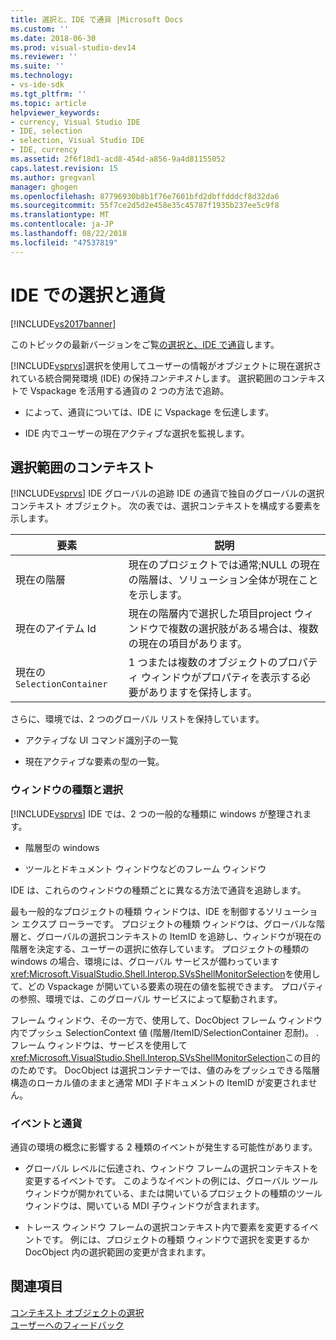 ```yaml
---
title: 選択と、IDE で通貨 |Microsoft Docs
ms.custom: ''
ms.date: 2018-06-30
ms.prod: visual-studio-dev14
ms.reviewer: ''
ms.suite: ''
ms.technology:
- vs-ide-sdk
ms.tgt_pltfrm: ''
ms.topic: article
helpviewer_keywords:
- currency, Visual Studio IDE
- IDE, selection
- selection, Visual Studio IDE
- IDE, currency
ms.assetid: 2f6f18d1-acd8-454d-a856-9a4d81155052
caps.latest.revision: 15
ms.author: gregvanl
manager: ghogen
ms.openlocfilehash: 87796930b8b1f76e7601bfd2dbffdddcf8d32da6
ms.sourcegitcommit: 55f7ce2d5d2e458e35c45787f1935b237ee5c9f8
ms.translationtype: MT
ms.contentlocale: ja-JP
ms.lasthandoff: 08/22/2018
ms.locfileid: "47537819"
---
```

# <a name="selection-and-currency-in-the-ide"></a>IDE での選択と通貨
[!INCLUDE[vs2017banner](../../includes/vs2017banner.md)]

このトピックの最新バージョンをご覧[の選択と、IDE で通貨](https://docs.microsoft.com/visualstudio/extensibility/internals/selection-and-currency-in-the-ide)します。  
  
[!INCLUDE[vsprvs](../../includes/vsprvs-md.md)]選択を使用してユーザーの情報がオブジェクトに現在選択されている統合開発環境 (IDE) の保持*コンテキスト*します。 選択範囲のコンテキストで Vspackage を活用する通貨の 2 つの方法で追跡。  
  
-   によって、通貨については、IDE に Vspackage を伝達します。  
  
-   IDE 内でユーザーの現在アクティブな選択を監視します。  
  
## <a name="selection-context"></a>選択範囲のコンテキスト  
 [!INCLUDE[vsprvs](../../includes/vsprvs-md.md)] IDE グローバルの追跡 IDE の通貨で独自のグローバルの選択コンテキスト オブジェクト。 次の表では、選択コンテキストを構成する要素を示します。  
  
|要素|説明|  
|-------------|-----------------|  
|現在の階層|現在のプロジェクトでは通常;NULL の現在の階層は、ソリューション全体が現在ことを示します。|  
|現在のアイテム Id|現在の階層内で選択した項目project ウィンドウで複数の選択肢がある場合は、複数の現在の項目があります。|  
|現在の `SelectionContainer`|1 つまたは複数のオブジェクトのプロパティ ウィンドウがプロパティを表示する必要がありますを保持します。|  
  
 さらに、環境では、2 つのグローバル リストを保持しています。  
  
-   アクティブな UI コマンド識別子の一覧  
  
-   現在アクティブな要素の型の一覧。  
  
### <a name="window-types-and-selection"></a>ウィンドウの種類と選択  
 [!INCLUDE[vsprvs](../../includes/vsprvs-md.md)] IDE では、2 つの一般的な種類に windows が整理されます。  
  
-   階層型の windows  
  
-   ツールとドキュメント ウィンドウなどのフレーム ウィンドウ  
  
 IDE は、これらのウィンドウの種類ごとに異なる方法で通貨を追跡します。  
  
 最も一般的なプロジェクトの種類 ウィンドウは、IDE を制御するソリューション エクスプ ローラーです。 プロジェクトの種類 ウィンドウは、グローバルな階層と、グローバルの選択コンテキストの ItemID を追跡し、ウィンドウが現在の階層を決定する、ユーザーの選択に依存しています。 プロジェクトの種類の windows の場合、環境には、グローバル サービスが備わっています<xref:Microsoft.VisualStudio.Shell.Interop.SVsShellMonitorSelection>を使用して、どの Vspackage が開いている要素の現在の値を監視できます。 プロパティの参照、環境では、このグローバル サービスによって駆動されます。  
  
 フレーム ウィンドウ、その一方で、使用して、DocObject フレーム ウィンドウ内でプッシュ SelectionContext 値 (階層/ItemID/SelectionContainer 忍耐)。 . フレーム ウィンドウは、サービスを使用して<xref:Microsoft.VisualStudio.Shell.Interop.SVsShellMonitorSelection>この目的のためです。 DocObject は選択コンテナーでは、値のみをプッシュできる階層構造のローカル値のままと通常 MDI 子ドキュメントの ItemID が変更されません。  
  
### <a name="events-and-currency"></a>イベントと通貨  
 通貨の環境の概念に影響する 2 種類のイベントが発生する可能性があります。  
  
-   グローバル レベルに伝達され、ウィンドウ フレームの選択コンテキストを変更するイベントです。 このようなイベントの例には、グローバル ツール ウィンドウが開かれている、または開いているプロジェクトの種類のツール ウィンドウは、開いている MDI 子ウィンドウが含まれます。  
  
-   トレース ウィンドウ フレームの選択コンテキスト内で要素を変更するイベントです。 例には、プロジェクトの種類 ウィンドウで選択を変更するか DocObject 内の選択範囲の変更が含まれます。  
  
## <a name="see-also"></a>関連項目  
 [コンテキスト オブジェクトの選択](../../extensibility/internals/selection-context-objects.md)   
 [ユーザーへのフィードバック](../../extensibility/internals/feedback-to-the-user.md)

